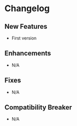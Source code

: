 # Changelog

## New Features

 - First version

## Enhancements

 - N/A

## Fixes

 - N/A

## Compatibility Breaker

 - N/A
